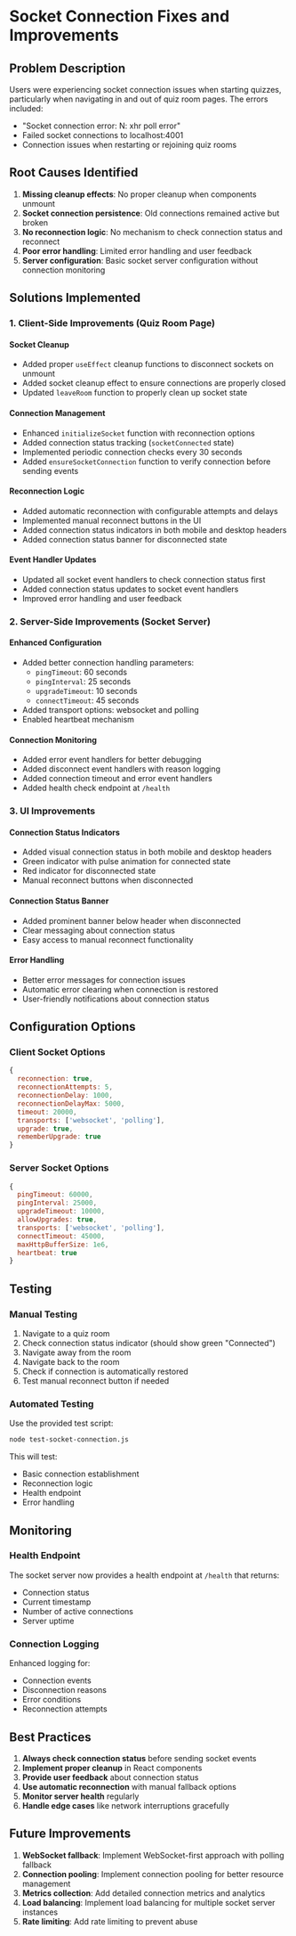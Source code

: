 # Socket Connection Fixes and Improvements

## Problem Description
Users were experiencing socket connection issues when starting quizzes, particularly when navigating in and out of quiz room pages. The errors included:
- "Socket connection error: N: xhr poll error"
- Failed socket connections to localhost:4001
- Connection issues when restarting or rejoining quiz rooms

## Root Causes Identified
1. **Missing cleanup effects**: No proper cleanup when components unmount
2. **Socket connection persistence**: Old connections remained active but broken
3. **No reconnection logic**: No mechanism to check connection status and reconnect
4. **Poor error handling**: Limited error handling and user feedback
5. **Server configuration**: Basic socket server configuration without connection monitoring

## Solutions Implemented

### 1. Client-Side Improvements (Quiz Room Page)

#### Socket Cleanup
- Added proper `useEffect` cleanup functions to disconnect sockets on unmount
- Added socket cleanup effect to ensure connections are properly closed
- Updated `leaveRoom` function to properly clean up socket state

#### Connection Management
- Enhanced `initializeSocket` function with reconnection options
- Added connection status tracking (`socketConnected` state)
- Implemented periodic connection checks every 30 seconds
- Added `ensureSocketConnection` function to verify connection before sending events

#### Reconnection Logic
- Added automatic reconnection with configurable attempts and delays
- Implemented manual reconnect buttons in the UI
- Added connection status indicators in both mobile and desktop headers
- Added connection status banner for disconnected state

#### Event Handler Updates
- Updated all socket event handlers to check connection status first
- Added connection status updates to socket event handlers
- Improved error handling and user feedback

### 2. Server-Side Improvements (Socket Server)

#### Enhanced Configuration
- Added better connection handling parameters:
  - `pingTimeout`: 60 seconds
  - `pingInterval`: 25 seconds
  - `upgradeTimeout`: 10 seconds
  - `connectTimeout`: 45 seconds
- Added transport options: websocket and polling
- Enabled heartbeat mechanism

#### Connection Monitoring
- Added error event handlers for better debugging
- Added disconnect event handlers with reason logging
- Added connection timeout and error event handlers
- Added health check endpoint at `/health`

### 3. UI Improvements

#### Connection Status Indicators
- Added visual connection status in both mobile and desktop headers
- Green indicator with pulse animation for connected state
- Red indicator for disconnected state
- Manual reconnect buttons when disconnected

#### Connection Status Banner
- Added prominent banner below header when disconnected
- Clear messaging about connection status
- Easy access to manual reconnect functionality

#### Error Handling
- Better error messages for connection issues
- Automatic error clearing when connection is restored
- User-friendly notifications about connection status

## Configuration Options

### Client Socket Options
```javascript
{
  reconnection: true,
  reconnectionAttempts: 5,
  reconnectionDelay: 1000,
  reconnectionDelayMax: 5000,
  timeout: 20000,
  transports: ['websocket', 'polling'],
  upgrade: true,
  rememberUpgrade: true
}
```

### Server Socket Options
```javascript
{
  pingTimeout: 60000,
  pingInterval: 25000,
  upgradeTimeout: 10000,
  allowUpgrades: true,
  transports: ['websocket', 'polling'],
  connectTimeout: 45000,
  maxHttpBufferSize: 1e6,
  heartbeat: true
}
```

## Testing

### Manual Testing
1. Navigate to a quiz room
2. Check connection status indicator (should show green "Connected")
3. Navigate away from the room
4. Navigate back to the room
5. Check if connection is automatically restored
6. Test manual reconnect button if needed

### Automated Testing
Use the provided test script:
```bash
node test-socket-connection.js
```

This will test:
- Basic connection establishment
- Reconnection logic
- Health endpoint
- Error handling

## Monitoring

### Health Endpoint
The socket server now provides a health endpoint at `/health` that returns:
- Connection status
- Current timestamp
- Number of active connections
- Server uptime

### Connection Logging
Enhanced logging for:
- Connection events
- Disconnection reasons
- Error conditions
- Reconnection attempts

## Best Practices

1. **Always check connection status** before sending socket events
2. **Implement proper cleanup** in React components
3. **Provide user feedback** about connection status
4. **Use automatic reconnection** with manual fallback options
5. **Monitor server health** regularly
6. **Handle edge cases** like network interruptions gracefully

## Future Improvements

1. **WebSocket fallback**: Implement WebSocket-first approach with polling fallback
2. **Connection pooling**: Implement connection pooling for better resource management
3. **Metrics collection**: Add detailed connection metrics and analytics
4. **Load balancing**: Implement load balancing for multiple socket server instances
5. **Rate limiting**: Add rate limiting to prevent abuse
